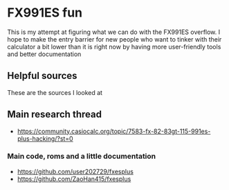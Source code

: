 # FX991ES fun

This is my attempt at figuring what we can do with the FX991ES overflow. I hope to make the entry barrier for new people
who want to tinker with their calculator a bit lower than it is right now by having more user-friendly tools and better 
documentation

## Helpful sources

These are the sources I looked at

## Main research thread
* https://community.casiocalc.org/topic/7583-fx-82-83gt-115-991es-plus-hacking/?st=0

### Main code, roms and a little documentation
* https://github.com/user202729/fxesplus
* https://github.com/ZaoHan415/fxesplus
